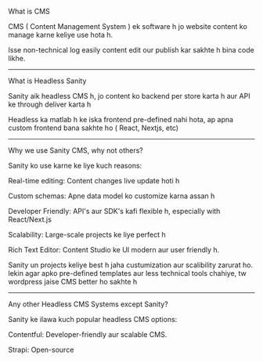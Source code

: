 What is CMS

CMS ( Content Management System ) ek software h jo website content ko manage karne keliye use hota h.

Isse non-technical log easily content edit our publish kar sakhte h bina code likhe.

---------------------------------------------------------------------------

What is Headless Sanity

Sanity aik headless CMS h, jo content ko backend per store karta h aur API ke through deliver karta h

Headless ka matlab h ke iska frontend pre-defined nahi hota, ap apna custom frontend bana sakhte ho ( React, Nextjs, etc)

---------------------------------------------------------------------------

Why we use Sanity CMS, why not others?

Sanity ko use karne ke liye kuch reasons:

Real-time editing: Content changes live update hoti h

Custom schemas: Apne data model ko customize karna assan h

Developer Friendly: API's aur SDK's kafi flexible h, especially with React/Next.js

Scalability: Large-scale projects ke liye perfect h

Rich Text Editor: Content Studio ke UI modern aur user friendly h.

Sanity un projects keliye best h jaha custumization aur scalibility zarurat ho. lekin agar apko pre-defined templates aur less technical tools chahiye, tw wordpress jaise CMS better ho sakhte h

---------------------------------------------------------------------------

Any other Headless CMS Systems except Sanity?

Sanity ke ilawa kuch popular headless CMS options:

Contentful: Developer-friendly aur scalable CMS.

Strapi: Open-source 